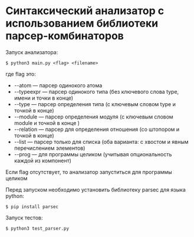 # Синтаксический анализатор с использованием библиотеки парсер-комбинаторов

Запуск анализатора:
```
$ python3 main.py <flag> <filename>
```
где flag это:
*  --atom — парсер одинокого атома 
* --typeexpr — парсер одинокого типа (без ключевого слова type, имени и точки в конце)
* --type — парсер определения типа (с ключевым словом type и точкой в конце)
* --module — парсер определения модуля (с ключевым словом module и точкой в конце )
* --relation — парсер для определения отношения (со штопором и точкой в конце)
* --list — парсер только для списка (оба варианта: с хвостом и явным перечислением элементов) 
* --prog — для программы целиком (учитывая опциональность каждой из компонент)
  
Если flag отсутствует, то анализатор запуститься для программы целиком

Перед запуском необходимо установить библиотеку parsec для языка python:
```
$ pip install parsec
```

Запуск тестов:
```
$ python3 test_parser.py 
```
